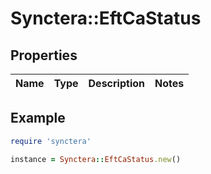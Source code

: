 # Synctera::EftCaStatus

## Properties

| Name | Type | Description | Notes |
| ---- | ---- | ----------- | ----- |

## Example

```ruby
require 'synctera'

instance = Synctera::EftCaStatus.new()
```

